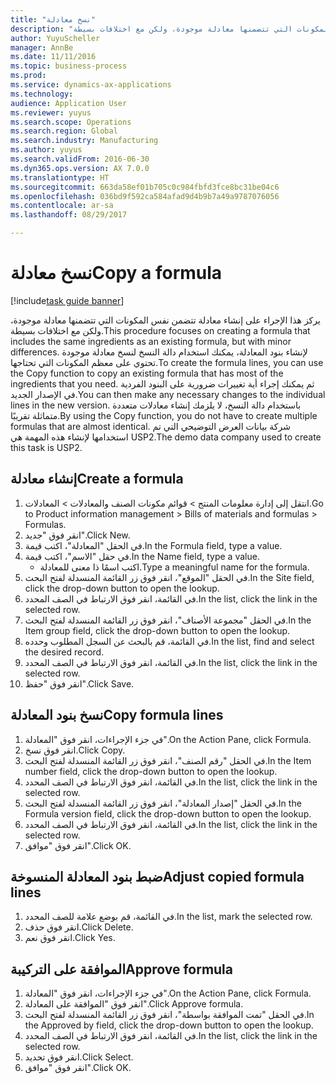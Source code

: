 ```yaml
--- 
title: "‏‫نسخ معادلة‬"
description: "يركز هذا الإجراء على إنشاء معادلة تتضمن نفس المكونات التي تتضمنها معادلة موجودة، ولكن مع اختلافات بسيطة."
author: YuyuScheller
manager: AnnBe
ms.date: 11/11/2016
ms.topic: business-process
ms.prod: 
ms.service: dynamics-ax-applications
ms.technology: 
audience: Application User
ms.reviewer: yuyus
ms.search.scope: Operations
ms.search.region: Global
ms.search.industry: Manufacturing
ms.author: yuyus
ms.search.validFrom: 2016-06-30
ms.dyn365.ops.version: AX 7.0.0
ms.translationtype: HT
ms.sourcegitcommit: 663da58ef01b705c0c984fbfd3fce8bc31be04c6
ms.openlocfilehash: 036bd9f592ca584afad9d4b9b7a49a9787076056
ms.contentlocale: ar-sa
ms.lasthandoff: 08/29/2017

---
```

# <a name="copy-a-formula"></a><span data-ttu-id="10a6b-103">‏‫نسخ معادلة‬</span><span class="sxs-lookup"><span data-stu-id="10a6b-103">Copy a formula</span></span>

[!include[task guide banner](../../includes/task-guide-banner.md)]

<span data-ttu-id="10a6b-104">يركز هذا الإجراء على إنشاء معادلة تتضمن نفس المكونات التي تتضمنها معادلة موجودة، ولكن مع اختلافات بسيطة.</span><span class="sxs-lookup"><span data-stu-id="10a6b-104">This procedure focuses on creating a formula that includes the same ingredients as an existing formula, but with minor differences.</span></span> <span data-ttu-id="10a6b-105">لإنشاء بنود المعادلة، يمكنك استخدام دالة النسخ لنسخ معادلة موجودة تحتوي على معظم المكونات التي تحتاجها.</span><span class="sxs-lookup"><span data-stu-id="10a6b-105">To create the formula lines, you can use the Copy function to copy an existing formula that has most of the ingredients that you need.</span></span> <span data-ttu-id="10a6b-106">ثم يمكنك إجراء أية تغييرات ضرورية على البنود الفردية في الإصدار الجديد.</span><span class="sxs-lookup"><span data-stu-id="10a6b-106">You can then make any necessary changes to the individual lines in the new version.</span></span> <span data-ttu-id="10a6b-107">باستخدام دالة النسخ، لا يلزمك إنشاء معادلات متعددة متماثلة تقريبًا.</span><span class="sxs-lookup"><span data-stu-id="10a6b-107">By using the Copy function, you do not have to create multiple formulas that are almost identical.</span></span> <span data-ttu-id="10a6b-108">شركة بيانات العرض التوضيحي التي تم استخدامها لإنشاء هذه المهمة هي USP2.‬</span><span class="sxs-lookup"><span data-stu-id="10a6b-108">The demo data company used to create this task is USP2.</span></span>


## <a name="create-a-formula"></a><span data-ttu-id="10a6b-109">إنشاء معادلة</span><span class="sxs-lookup"><span data-stu-id="10a6b-109">Create a formula</span></span>
1. <span data-ttu-id="10a6b-110">انتقل إلى إدارة معلومات المنتج > قوائم مكونات الصنف والمعادلات‬ > المعادلات.</span><span class="sxs-lookup"><span data-stu-id="10a6b-110">Go to Product information management > Bills of materials and formulas > Formulas.</span></span>
2. <span data-ttu-id="10a6b-111">انقر فوق "جديد".</span><span class="sxs-lookup"><span data-stu-id="10a6b-111">Click New.</span></span>
3. <span data-ttu-id="10a6b-112">في الحقل "المعادلة"، اكتب قيمة.</span><span class="sxs-lookup"><span data-stu-id="10a6b-112">In the Formula field, type a value.</span></span>
4. <span data-ttu-id="10a6b-113">في حقل "الاسم"، اكتب قيمة.</span><span class="sxs-lookup"><span data-stu-id="10a6b-113">In the Name field, type a value.</span></span>
    * <span data-ttu-id="10a6b-114">اكتب اسمًا ذا معنى للمعادلة.</span><span class="sxs-lookup"><span data-stu-id="10a6b-114">Type a meaningful name for the formula.</span></span>  
5. <span data-ttu-id="10a6b-115">في الحقل "الموقع"، انقر فوق زر القائمة المنسدلة لفتح البحث.</span><span class="sxs-lookup"><span data-stu-id="10a6b-115">In the Site field, click the drop-down button to open the lookup.</span></span>
6. <span data-ttu-id="10a6b-116">في القائمة، انقر فوق الارتباط في الصف المحدد.</span><span class="sxs-lookup"><span data-stu-id="10a6b-116">In the list, click the link in the selected row.</span></span>
7. <span data-ttu-id="10a6b-117">في الحقل "مجموعة الأصناف‬‬‬"، انقر فوق زر القائمة المنسدلة لفتح البحث.</span><span class="sxs-lookup"><span data-stu-id="10a6b-117">In the Item group field, click the drop-down button to open the lookup.</span></span>
8. <span data-ttu-id="10a6b-118">في القائمة، قم بالبحث عن السجل المطلوب وحدده.</span><span class="sxs-lookup"><span data-stu-id="10a6b-118">In the list, find and select the desired record.</span></span>
9. <span data-ttu-id="10a6b-119">في القائمة، انقر فوق الارتباط في الصف المحدد.</span><span class="sxs-lookup"><span data-stu-id="10a6b-119">In the list, click the link in the selected row.</span></span>
10. <span data-ttu-id="10a6b-120">انقر فوق "حفظ".</span><span class="sxs-lookup"><span data-stu-id="10a6b-120">Click Save.</span></span>

## <a name="copy-formula-lines"></a><span data-ttu-id="10a6b-121">نسخ بنود المعادلة</span><span class="sxs-lookup"><span data-stu-id="10a6b-121">Copy formula lines</span></span>
1. <span data-ttu-id="10a6b-122">في جزء الإجراءات، انقر فوق "المعادلة".</span><span class="sxs-lookup"><span data-stu-id="10a6b-122">On the Action Pane, click Formula.</span></span>
2. <span data-ttu-id="10a6b-123">انقر فوق نسخ.</span><span class="sxs-lookup"><span data-stu-id="10a6b-123">Click Copy.</span></span>
3. <span data-ttu-id="10a6b-124">في الحقل "رقم الصنف"، انقر فوق زر القائمة المنسدلة لفتح البحث.</span><span class="sxs-lookup"><span data-stu-id="10a6b-124">In the Item number field, click the drop-down button to open the lookup.</span></span>
4. <span data-ttu-id="10a6b-125">في القائمة، انقر فوق الارتباط في الصف المحدد.</span><span class="sxs-lookup"><span data-stu-id="10a6b-125">In the list, click the link in the selected row.</span></span>
5. <span data-ttu-id="10a6b-126">في الحقل "إصدار المعادلة"، انقر فوق زر القائمة المنسدلة لفتح البحث.</span><span class="sxs-lookup"><span data-stu-id="10a6b-126">In the Formula version field, click the drop-down button to open the lookup.</span></span>
6. <span data-ttu-id="10a6b-127">في القائمة، انقر فوق الارتباط في الصف المحدد.</span><span class="sxs-lookup"><span data-stu-id="10a6b-127">In the list, click the link in the selected row.</span></span>
7. <span data-ttu-id="10a6b-128">انقر فوق "موافق".</span><span class="sxs-lookup"><span data-stu-id="10a6b-128">Click OK.</span></span>

## <a name="adjust-copied-formula-lines"></a><span data-ttu-id="10a6b-129">ضبط بنود المعادلة المنسوخة</span><span class="sxs-lookup"><span data-stu-id="10a6b-129">Adjust copied formula lines</span></span>
1. <span data-ttu-id="10a6b-130">في القائمة، قم بوضع علامة للصف المحدد.</span><span class="sxs-lookup"><span data-stu-id="10a6b-130">In the list, mark the selected row.</span></span>
2. <span data-ttu-id="10a6b-131">انقر فوق حذف.</span><span class="sxs-lookup"><span data-stu-id="10a6b-131">Click Delete.</span></span>
3. <span data-ttu-id="10a6b-132">انقر فوق نعم.</span><span class="sxs-lookup"><span data-stu-id="10a6b-132">Click Yes.</span></span>

## <a name="approve-formula"></a><span data-ttu-id="10a6b-133">الموافقة على التركيبة</span><span class="sxs-lookup"><span data-stu-id="10a6b-133">Approve formula</span></span>
1. <span data-ttu-id="10a6b-134">في جزء الإجراءات، انقر فوق "المعادلة".</span><span class="sxs-lookup"><span data-stu-id="10a6b-134">On the Action Pane, click Formula.</span></span>
2. <span data-ttu-id="10a6b-135">انقر فوق "الموافقة على المعادلة".</span><span class="sxs-lookup"><span data-stu-id="10a6b-135">Click Approve formula.</span></span>
3. <span data-ttu-id="10a6b-136">في الحقل "تمت الموافقة بواسطة‬"، انقر فوق زر القائمة المنسدلة لفتح البحث.</span><span class="sxs-lookup"><span data-stu-id="10a6b-136">In the Approved by field, click the drop-down button to open the lookup.</span></span>
4. <span data-ttu-id="10a6b-137">في القائمة، انقر فوق الارتباط في الصف المحدد.</span><span class="sxs-lookup"><span data-stu-id="10a6b-137">In the list, click the link in the selected row.</span></span>
5. <span data-ttu-id="10a6b-138">انقر فوق تحديد.</span><span class="sxs-lookup"><span data-stu-id="10a6b-138">Click Select.</span></span>
6. <span data-ttu-id="10a6b-139">انقر فوق "موافق".</span><span class="sxs-lookup"><span data-stu-id="10a6b-139">Click OK.</span></span>



